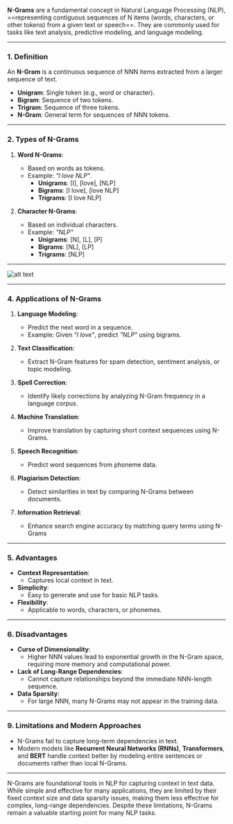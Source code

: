 
**N-Grams** are a fundamental concept in Natural Language Processing (NLP), ==representing contiguous sequences of N items (words, characters, or other tokens) from a given text or speech==. They are commonly used for tasks like text analysis, predictive modeling, and language modeling.

---

### **1. Definition**

An **N-Gram** is a continuous sequence of NNN items extracted from a larger sequence of text.

- **Unigram**: Single token (e.g., word or character).
- **Bigram**: Sequence of two tokens.
- **Trigram**: Sequence of three tokens.
- **N-Gram**: General term for sequences of NNN tokens.

---

### **2. Types of N-Grams**

1. **Word N-Grams**:
    
    - Based on words as tokens.
    - Example: _"I love NLP"_.
        - **Unigrams**: [I], [love], [NLP]
        - **Bigrams**: [I love], [love NLP]
        - **Trigrams**: [I love NLP]
2. **Character N-Grams**:
    
    - Based on individual characters.
    - Example: _"NLP"_
        - **Unigrams**: [N], [L], [P]
        - **Bigrams**: [NL], [LP]
        - **Trigrams**: [NLP]

---
![alt text](Pastedimage20241127141243.png)

---

### **4. Applications of N-Grams**

1. **Language Modeling**:
    - Predict the next word in a sequence.
    - Example: Given _"I love"_, predict _"NLP"_ using bigrams.

2. **Text Classification**:   
    - Extract N-Gram features for spam detection, sentiment analysis, or topic modeling.

3. **Spell Correction**:
    - Identify likely corrections by analyzing N-Gram frequency in a language corpus.

4. **Machine Translation**:
    - Improve translation by capturing short context sequences using N-Grams.

5. **Speech Recognition**:
    - Predict word sequences from phoneme data.

6. **Plagiarism Detection**:
    - Detect similarities in text by comparing N-Grams between documents.

7. **Information Retrieval**:    
    - Enhance search engine accuracy by matching query terms using N-Grams

---

### **5. Advantages**

- **Context Representation**:
    - Captures local context in text.
- **Simplicity**:
    - Easy to generate and use for basic NLP tasks.
- **Flexibility**:
    - Applicable to words, characters, or phonemes.

---


### **6. Disadvantages**

- **Curse of Dimensionality**:
    - Higher NNN values lead to exponential growth in the N-Gram space, requiring more memory and computational power.
- **Lack of Long-Range Dependencies**:
    - Cannot capture relationships beyond the immediate NNN-length sequence.
- **Data Sparsity**:
    - For large NNN, many N-Grams may not appear in the training data.

---

### **9. Limitations and Modern Approaches**

- N-Grams fail to capture long-term dependencies in text.
- Modern models like **Recurrent Neural Networks (RNNs)**, **Transformers**, and **BERT** handle context better by modeling entire sentences or documents rather than local N-Grams.



---

N-Grams are foundational tools in NLP for capturing context in text data. While simple and effective for many applications, they are limited by their fixed context size and data sparsity issues, making them less effective for complex, long-range dependencies. Despite these limitations, N-Grams remain a valuable starting point for many NLP tasks.